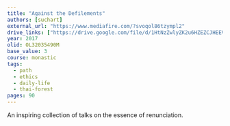 ```yaml
---
title: "Against the Defilements"
authors: [suchart]
external_url: "https://www.mediafire.com/?svoqol86tzympl2"
drive_links: ["https://drive.google.com/file/d/1HtNzZwlyZK2u6HZEZCJHEEVtZGZEmR7Q/view?usp=drivesdk"]
year: 2017
olid: OL32035490M
base_value: 3
course: monastic
tags:
  - path
  - ethics
  - daily-life
  - thai-forest
pages: 90
---
```


An inspiring collection of talks on the essence of renunciation.

